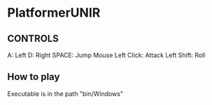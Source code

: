 # PlatformerUNIR
## CONTROLS
A:                  Left
D:                  Right
SPACE:              Jump
Mouse Left Click:   Attack
Left Shift:         Roll

## How to play
Executable is in the path "bin/Windows"

 
